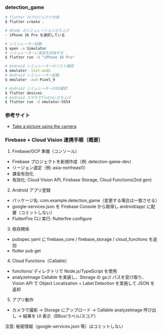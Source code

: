 ### detection_game

```sh
# flutter のプロジェクト作成
$ flutter create .

# XCode のシミュレーション立ち上げ
- iPhone 16 Pro を選択している

# シミュレーター起動
$ open -a Simulator
# シミュレーターに実装を反映する
$ flutter run -d "iPhone 16 Pro"

# Android シミュレーターのリスト確認
$ emulator -list-avds
# Android シミュレーター起動
$ emulator -avd Pixel_9

# Android シミュレーターのID確認
$ flutter devices
# Android スマホでflutter立ち上げ
$ flutter run -d emulator-5554
```

### 参考サイト
- [Take a picture using the camera](https://docs.flutter.dev/cookbook/plugins/picture-using-camera)
### Firebase + Cloud Vision 連携手順（概要）

1) Firebase/GCP 準備（コンソール）
- Firebase プロジェクトを新規作成（例: detection-game-dev）
- リージョン選定（例: asia-northeast1）
- 課金有効化
- 有効化: Cloud Vision API, Firebase Storage, Cloud Functions(2nd gen)

2) Android アプリ登録
- パッケージ名: com.example.detection_game（変更する場合は一致させる）
- google-services.json を Firebase Console から取得し android/app/ に配置（コミットしない）
- FlutterFire CLI 実行: flutterfire configure

3) 依存関係
- pubspec.yaml に firebase_core / firebase_storage / cloud_functions を追加
- flutter pub get

4) Cloud Functions（Callable）
- functions/ ディレクトリで Node.js/TypeScript を使用
- analyzeImage Callable を実装し、Storage の gs:// パスを受け取り、Vision API で Object Localization + Label Detection を実施して JSON を返却

5) アプリ動作
- カメラで撮影 → Storage にアップロード → Callable analyzeImage 呼び出し → 結果を UI 表示（BBox/ラベル/スコア）

注意: 秘密情報（google-services.json 等）はコミットしない
